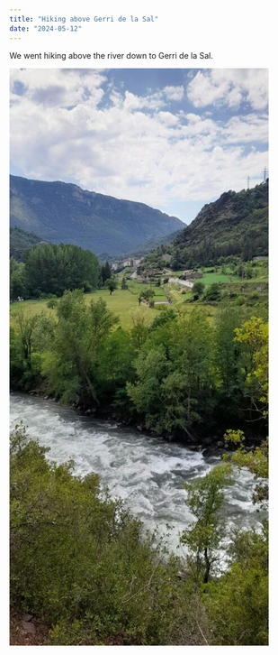 ```yaml
---
title: "Hiking above Gerri de la Sal"
date: "2024-05-12"
---
```


We went hiking above the river down to Gerri de la Sal.

![](images/20240512_1404258872891416342054392-461x1024.jpg)
